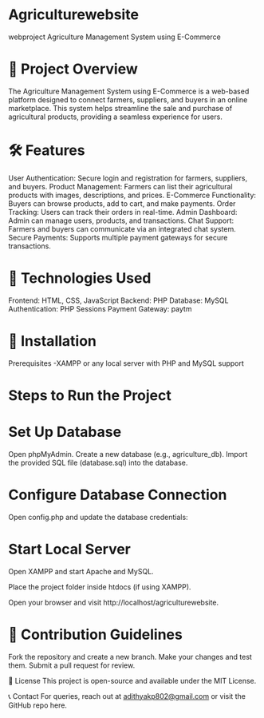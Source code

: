 # Agriculturewebsite
webproject
Agriculture Management System using E-Commerce

🌱 Project Overview
=======================
The Agriculture Management System using E-Commerce is a web-based platform designed to connect farmers, suppliers, and buyers in an online marketplace. This system helps streamline the sale and purchase of agricultural products, providing a seamless experience for users.

🛠 Features
======================
User Authentication: Secure login and registration for farmers, suppliers, and buyers.
Product Management: Farmers can list their agricultural products with images, descriptions, and prices.
E-Commerce Functionality: Buyers can browse products, add to cart, and make payments.
Order Tracking: Users can track their orders in real-time.
Admin Dashboard: Admin can manage users, products, and transactions.
Chat Support: Farmers and buyers can communicate via an integrated chat system.
Secure Payments: Supports multiple payment gateways for secure transactions.

🔧 Technologies Used
=====================================
Frontend: HTML, CSS, JavaScript
Backend: PHP
Database: MySQL
Authentication: PHP Sessions
Payment Gateway: paytm

🚀 Installation
=====================
Prerequisites
-XAMPP or any local server with PHP and MySQL support

Steps to Run the Project
==========================
Set Up Database
================
Open phpMyAdmin.
Create a new database (e.g., agriculture_db).
Import the provided SQL file (database.sql) into the database.

Configure Database Connection
=======================================
Open config.php and update the database credentials:

<?php
$servername = "localhost";
$username = "root";
$password = "";
$dbname = "agriculture_db";
?>

Start Local Server
================================
Open XAMPP and start Apache and MySQL.

Place the project folder inside htdocs (if using XAMPP).

Open your browser and visit http://localhost/agriculturewebsite.

📌 Contribution Guidelines
================================================
Fork the repository and create a new branch.
Make your changes and test them.
Submit a pull request for review.

📜 License
This project is open-source and available under the MIT License.

📞 Contact
For queries, reach out at adithyakp802@gmail.com or visit the GitHub repo here.

